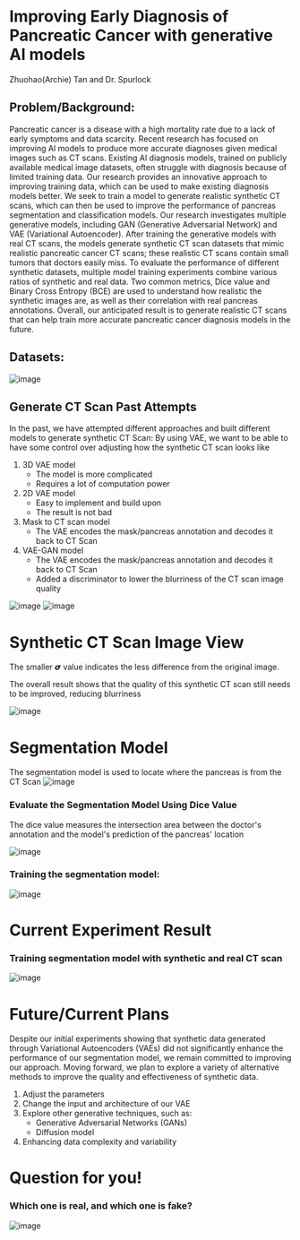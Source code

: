 # Improving Early Diagnosis of Pancreatic Cancer with generative AI models
Zhuohao(Archie) Tan and Dr. Spurlock

## Problem/Background: 
Pancreatic cancer is a disease with a high mortality rate due to a lack of early symptoms and data scarcity. Recent research has focused on improving AI models to produce more accurate diagnoses given medical images such as CT scans. Existing AI diagnosis models, trained on publicly available medical image datasets, often struggle with diagnosis because of limited training data. Our research provides an innovative approach to improving training data, which can be used to make existing diagnosis models better. We seek to train a model to generate realistic synthetic CT scans, which can then be used to improve the performance of pancreas segmentation and classification models. Our research investigates multiple generative models, including GAN (Generative Adversarial Network) and VAE (Variational Autoencoder). After training the generative models with real CT scans, the models generate synthetic CT scan datasets that mimic realistic pancreatic cancer CT scans; these realistic CT scans contain small tumors that doctors easily miss. To evaluate the performance of different synthetic datasets, multiple model training experiments combine various ratios of synthetic and real data. Two common metrics, Dice value and Binary Cross Entropy (BCE) are used to understand how realistic the synthetic images are, as well as their correlation with real pancreas annotations. Overall, our anticipated result is to generate realistic CT scans that can help train more accurate pancreatic cancer diagnosis models in the future.

## Datasets:
![image](https://github.com/user-attachments/assets/baa3e03a-6d73-4de1-81de-2a84abe860ce)


## Generate CT Scan Past Attempts 
In the past, we have attempted different approaches and built different models to generate synthetic CT Scan:
By using VAE, we want to be able to have some control over adjusting how the synthetic CT scan looks like 
1. 3D VAE model
     * The model is more complicated
     * Requires a lot of computation power
2. 2D VAE model
     * Easy to implement and build upon
     * The result is not bad
3. Mask to CT scan model
     * The VAE encodes the mask/pancreas annotation and decodes it back to CT Scan 
4. VAE-GAN model
     * The VAE encodes the mask/pancreas annotation and decodes it back to CT Scan
     * Added a discriminator to lower the blurriness of the CT scan image quality

![image](https://github.com/user-attachments/assets/1581efe0-89c8-4c12-a4ba-3b17ebb47689)
![image](https://github.com/user-attachments/assets/80547cb7-40da-40f2-95bb-742181fe7ae2)

# Synthetic CT Scan Image View
The smaller 𝞼 value indicates the less difference from the original image.

The overall result shows that the quality of this synthetic CT scan still needs to be improved, reducing blurriness

![image](https://github.com/user-attachments/assets/cd01df4a-9c40-468b-b69a-6f0ed06e482c)

# Segmentation Model
The segmentation model is used to locate where the pancreas is from the CT Scan
![image](https://github.com/user-attachments/assets/e8fdf2de-d5a3-4b5f-8caf-bf7cde4cd8fe)

### Evaluate the Segmentation Model Using Dice Value
The dice value measures the intersection area between the doctor's annotation and the model's prediction of the pancreas' location 

![image](https://github.com/user-attachments/assets/22eb41e4-6822-47e3-a16e-7b16e9148eeb)

### Training the segmentation model:
![image](https://github.com/user-attachments/assets/1c9b7b86-6d25-4c5c-ad64-e55a92fafc98)

# Current Experiment Result
### Training segmentation model with synthetic and real CT scan
![image](https://github.com/user-attachments/assets/460cc168-4c77-4644-9859-e47b901cbea7)

# Future/Current Plans 
Despite our initial experiments showing that synthetic data generated through Variational Autoencoders (VAEs) did not significantly enhance the performance of our segmentation model, we remain committed to improving our approach. Moving forward, we plan to explore a variety of alternative methods to improve the quality and effectiveness of synthetic data. 
1. Adjust the parameters
2. Change the input and architecture of our VAE
3. Explore other generative techniques, such as:
   * Generative Adversarial Networks (GANs)
   * Diffusion model
4. Enhancing data complexity and variability

# Question for you!
### Which one is real, and which one is fake? 
![image](https://github.com/user-attachments/assets/e31d4904-bf89-41eb-8c9d-51f2f7b895ba)



